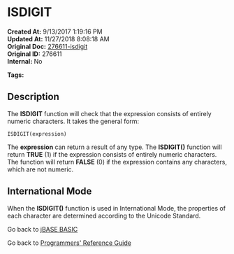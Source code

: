 # ISDIGIT

**Created At:** 9/13/2017 1:19:16 PM  
**Updated At:** 11/27/2018 8:08:18 AM  
**Original Doc:** [276611-isdigit](https://docs.jbase.com/36868-jbase-basic/276611-isdigit)  
**Original ID:** 276611  
**Internal:** No  

**Tags:**
<badge text='string handling' vertical='middle' />

## Description

The **ISDIGIT** function will check that the expression consists of entirely numeric characters. It takes the general form:

```
ISDIGIT(expression)
```

The **expression** can return a result of any type. The **ISDIGIT()** function will return **TRUE** (1) if the expression consists of entirely numeric characters. The function will return **FALSE** (0) if the expression contains any characters, which are not numeric.

## International Mode

When the **ISDIGIT()** function is used in International Mode, the properties of each character are determined according to the Unicode Standard.

Go back to [jBASE BASIC](./../README.md)

Go back to [Programmers' Reference Guide](./../../reference-guides/jbc/README.md)

  
<PageFooter />
